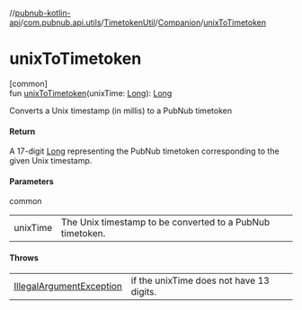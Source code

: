 //[pubnub-kotlin-api](../../../../index.md)/[com.pubnub.api.utils](../../index.md)/[TimetokenUtil](../index.md)/[Companion](index.md)/[unixToTimetoken](unix-to-timetoken.md)

# unixToTimetoken

[common]\
fun [unixToTimetoken](unix-to-timetoken.md)(unixTime: [Long](https://kotlinlang.org/api/latest/jvm/stdlib/kotlin-stdlib/kotlin/-long/index.html)): [Long](https://kotlinlang.org/api/latest/jvm/stdlib/kotlin-stdlib/kotlin/-long/index.html)

Converts a Unix timestamp (in millis) to a PubNub timetoken

#### Return

A 17-digit [Long](https://kotlinlang.org/api/latest/jvm/stdlib/kotlin-stdlib/kotlin/-long/index.html) representing the PubNub timetoken corresponding to the given Unix timestamp.

#### Parameters

common

| | |
|---|---|
| unixTime | The Unix timestamp to be converted to a PubNub timetoken. |

#### Throws

| | |
|---|---|
| [IllegalArgumentException](https://kotlinlang.org/api/latest/jvm/stdlib/kotlin-stdlib/kotlin/-illegal-argument-exception/index.html) | if the unixTime does not have 13 digits. |
